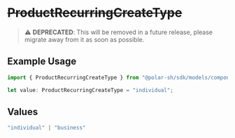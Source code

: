 # ~~ProductRecurringCreateType~~

> :warning: **DEPRECATED**: This will be removed in a future release, please migrate away from it as soon as possible.

## Example Usage

```typescript
import { ProductRecurringCreateType } from "@polar-sh/sdk/models/components";

let value: ProductRecurringCreateType = "individual";
```

## Values

```typescript
"individual" | "business"
```